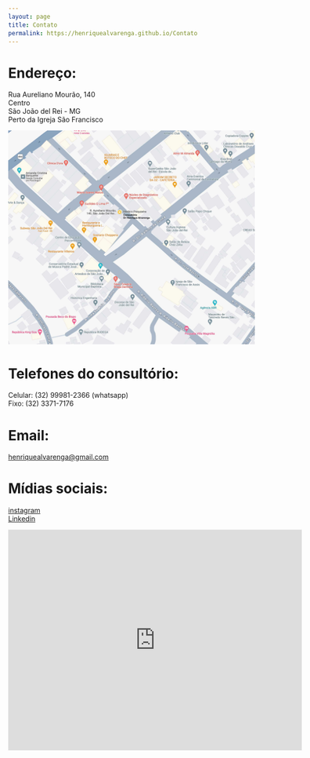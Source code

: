 ```yaml
---
layout: page
title: Contato
permalink: https://henriquealvarenga.github.io/Contato
---
```


# Endereço:  
Rua Aureliano Mourão, 140  
Centro   
São João del Rei - MG  
Perto da Igreja São Francisco  

![Mapa](./images/map.jpeg)

# Telefones do consultório:  
Celular: (32) 99981-2366 (whatsapp)  
Fixo:    (32) 3371-7176 

# Email:   
henriquealvarenga@gmail.com  

# Mídias sociais:  
[instagram][instagram-link]   
[Linkedin][linkedin-link]  

[instagram-link]: https://www.instagram.com/henriquealvarengadasilva
[linkedin-link]:  https://www.linkedin.com/in/henriquealvarengasilva

<iframe src="https://maps.app.goo.gl/P4P1QMFzkbbd5BGRA" width="600" height="450" frameborder="0" style="border:0" allowfullscreen></iframe>  

